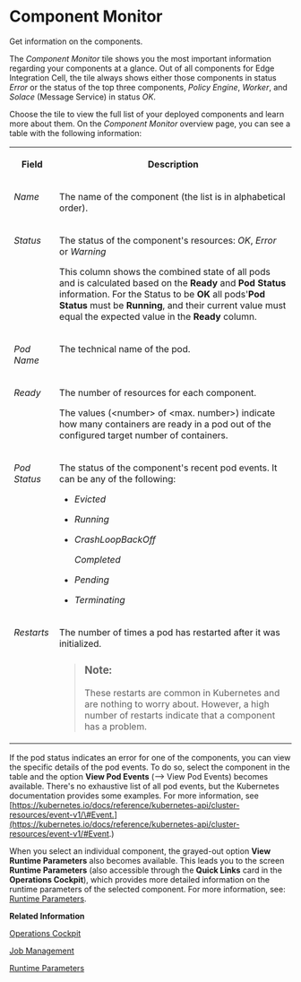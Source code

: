 <!-- loio49f487ec05c54861a0f970e9bdc529e5 -->

<link rel="stylesheet" type="text/css" href="css/sap-icons.css"/>

# Component Monitor

Get information on the components.

The *Component Monitor* tile shows you the most important information regarding your components at a glance. Out of all components for Edge Integration Cell, the tile always shows either those components in status *Error* or the status of the top three components, *Policy Engine*, *Worker*, and *Solace* \(Message Service\) in status *OK*.

Choose the tile to view the full list of your deployed components and learn more about them. On the *Component Monitor* overview page, you can see a table with the following information:


<table>
<tr>
<th valign="top">

Field

</th>
<th valign="top">

Description

</th>
</tr>
<tr>
<td valign="top">

*Name*

</td>
<td valign="top">

The name of the component \(the list is in alphabetical order\).

</td>
</tr>
<tr>
<td valign="top">

*Status*

</td>
<td valign="top">

The status of the component's resources: *OK*, *Error* or *Warning*

This column shows the combined state of all pods and is calculated based on the **Ready** and **Pod Status** information. For the Status to be **OK** all pods'**Pod Status** must be **Running**, and their current value must equal the expected value in the **Ready** column.

</td>
</tr>
<tr>
<td valign="top">

*Pod Name*

</td>
<td valign="top">

The technical name of the pod.

</td>
</tr>
<tr>
<td valign="top">

*Ready*

</td>
<td valign="top">

The number of resources for each component.

The values \(<number\> of <max. number\>\) indicate how many containers are ready in a pod out of the configured target number of containers.

</td>
</tr>
<tr>
<td valign="top">

*Pod Status* 

</td>
<td valign="top">

The status of the component's recent pod events. It can be any of the following:

-   *Evicted* 

-   *Running*

-   *CrashLoopBackOff* 

    *Completed* 

-   *Pending*

-   *Terminating*




</td>
</tr>
<tr>
<td valign="top">

*Restarts*

</td>
<td valign="top">

The number of times a pod has restarted after it was initialized.

> ### Note:  
> These restarts are common in Kubernetes and are nothing to worry about. However, a high number of restarts indicate that a component has a problem.



</td>
</tr>
</table>

If the pod status indicates an error for one of the components, you can view the specific details of the pod events. To do so, select the component in the table and the option **View Pod Events** \(<span class="SAP-icons-V5"></span> View Pod Events\) becomes available. There's no exhaustive list of all pod events, but the Kubernetes documentation provides some examples. For more information, see [https://kubernetes.io/docs/reference/kubernetes-api/cluster-resources/event-v1/\#Event.](https://kubernetes.io/docs/reference/kubernetes-api/cluster-resources/event-v1/#Event.) 

When you select an individual component, the grayed-out option **View Runtime Parameters** also becomes available. This leads you to the screen **Runtime Parameters** \(also accessible through the **Quick Links** card in the **Operations Cockpit**\), which provides more detailed information on the runtime parameters of the selected component. For more information, see: [Runtime Parameters](runtime-parameters-63c5276.md).

**Related Information**  


[Operations Cockpit](operations-cockpit-ec0fc95.md "The Operations Cockpit is the central control point for operating edge integration cells and allows the Edge Integration Cell administrator to monitor and adjust system configurations and resources.")

[Job Management](job-management-4146fa5.md "Organize and schedule your existing system jobs, such as data store entries cleanup or trace entries cleanup, or add jobs manually.")

[Runtime Parameters](runtime-parameters-63c5276.md "Get information about the runtime parameters of the components of your Edge Integration Cell.")

